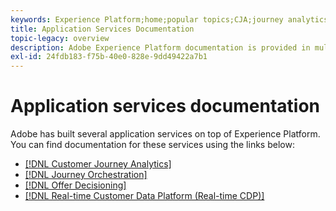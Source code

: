 ```yaml
---
keywords: Experience Platform;home;popular topics;CJA;journey analytics;customer journey analytics;campaign orchestration;orchestration;customer journey;journey;journey orchestration;capability;workflow
title: Application Services Documentation
topic-legacy: overview
description: Adobe Experience Platform documentation is provided in multiple formats, including overviews, tutorials, and guides for both the user interface and API. Here is a brief description of the most common documentation types that are available for Experience Platform services.
exl-id: 24fdb183-f75b-40e0-828e-9dd49422a7b1
---
```

# Application services documentation

Adobe has built several application services on top of Experience Platform. You can find documentation for these services using the links below:

* [[!DNL Customer Journey Analytics]](https://experienceleague.adobe.com/docs/customer-journey-analytics.html) 
* [[!DNL Journey Orchestration]](https://experienceleague.adobe.com/docs/journey-orchestration.html)
* [[!DNL Offer Decisioning]](https://experienceleague.adobe.com/docs/offer-decisioning.html)
* [[!DNL Real-time Customer Data Platform (Real-time CDP)]](../rtcdp/overview.md)
